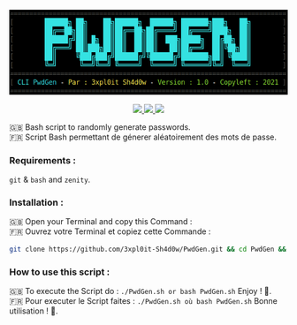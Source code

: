 <p align="center">
    <a href="https://github.com/3xpl0it-Sh4d0w/PwdGen"><img src="PwdGen.png"></a>
</p>

<p align="center">
    <a href="https://www.gnu.org/licenses/quick-guide-gplv3.fr.html">
        <img src="https://img.shields.io/badge/Licence-GPL%20V3-blue">
    </a>
    <a href="https://img.shields.io/badge/Shell-Bash-blue?logo=gnubash">
        <img src="https://fr.wikipedia.org/wiki/Bourne-Again_shell">
    </a>
    <a href="https://parrotsec.org">
        <img src="https://img.shields.io/badge/Tested-ParrotOS-blue?logo=debian">
    </a>
</p>

🇬🇧 Bash script to randomly generate passwords.<br>
🇫🇷 Script Bash permettant de génerer aléatoirement des mots de passe.
### Requirements :
`git` & `bash` and `zenity`.
### Installation :
🇬🇧 Open your Terminal and copy this Command :<br>
🇫🇷 Ouvrez votre Terminal et copiez cette Commande :<br>
```bash
git clone https://github.com/3xpl0it-Sh4d0w/PwdGen.git && cd PwdGen && chmod +x PwdGen.sh
```
### How to use this script :
🇬🇧 To execute the Script do : `./PwdGen.sh or bash PwdGen.sh` Enjoy ! 🙂.<br>
🇫🇷 Pour executer le Script faites : `./PwdGen.sh où bash PwdGen.sh` Bonne utilisation ! 🙂.
